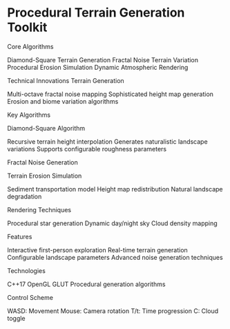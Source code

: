 # Procedural Terrain Generation Toolkit
Core Algorithms

Diamond-Square Terrain Generation
Fractal Noise Terrain Variation
Procedural Erosion Simulation
Dynamic Atmospheric Rendering

Technical Innovations
Terrain Generation

Multi-octave fractal noise mapping
Sophisticated height map generation
Erosion and biome variation algorithms

Key Algorithms

Diamond-Square Algorithm

Recursive terrain height interpolation
Generates naturalistic landscape variations
Supports configurable roughness parameters


Fractal Noise Generation

Terrain Erosion Simulation

Sediment transportation model
Height map redistribution
Natural landscape degradation


Rendering Techniques

Procedural star generation
Dynamic day/night sky
Cloud density mapping

Features

Interactive first-person exploration
Real-time terrain generation
Configurable landscape parameters
Advanced noise generation techniques

Technologies

C++17
OpenGL
GLUT
Procedural generation algorithms

Control Scheme

WASD: Movement
Mouse: Camera rotation
T/t: Time progression
C: Cloud toggle
